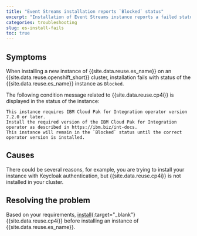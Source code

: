 ```yaml
---
title: "Event Streams installation reports `Blocked` status"
excerpt: "Installation of Event Streams instance reports a failed status when IBM Cloud Pak for Integration is not installed."
categories: troubleshooting
slug: es-install-fails
toc: true
---
```


## Symptoms

When installing a new instance of {{site.data.reuse.es_name}} on an {{site.data.reuse.openshift_short}} cluster, installation fails with status of the {{site.data.reuse.es_name}} instance as `Blocked`.

The following condition message related to {{site.data.reuse.cp4i}} is displayed in the status of the instance:

  ```terminal
  This instance requires IBM Cloud Pak for Integration operator version 7.2.0 or later.
  Install the required version of the IBM Cloud Pak for Integration operator as described in https://ibm.biz/int-docs.
  This instance will remain in the `Blocked` status until the correct operator version is installed.
  ```

## Causes

There could be several reasons, for example, you are trying to install your instance with Keycloak authentication, but {{site.data.reuse.cp4i}} is not installed in your cluster.


## Resolving the problem

Based on your requirements, [install](https://www.ibm.com/docs/en/cloud-paks/cp-integration/16.1.0?topic=installing){:target="_blank"} {{site.data.reuse.cp4i}} before installing an instance of {{site.data.reuse.es_name}}.
